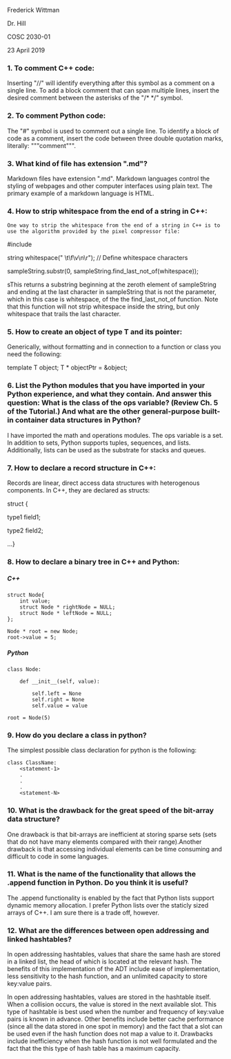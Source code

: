 Frederick Wittman

Dr. Hill

COSC 2030-01

23 April 2019

### 1.  To comment C++ code:

Inserting "//" will identify everything after this symbol as a comment on a single line.  To add a block comment that can span multiple lines, insert the desired comment between the asterisks of the "/* */" symbol.
    
### 2.  To comment Python code:

The "#" symbol is used to comment out a single line.  To identify a block of code as a comment, insert the code between three
double quotation marks, literally: """comment""".
    
### 3.  What kind of file has extension ".md"?

Markdown files have extension ".md".  Markdown languages control the styling of webpages and other computer interfaces using
plain text.  The primary example of a markdown language is HTML.
    

### 4.  How to strip whitespace from the end of a string in C++:
    One way to strip the whitespace from the end of a string in C++ is to use the algorithm provided by the pixel compressor file:
    
#include <string>
    
string whitespace(" \t\f\v\n\r");  // Define whitespace characters
    
sampleString.substr(0, sampleString.find_last_not_of(whitespace));

sThis returns a substring beginning at the zeroth element of sampleString and ending at the last character in sampleString that is not the parameter, which in this case is whitespace, of the the find_last_not_of function.  Note that this function will not strip whitespace inside the string, but only whitespace
that trails the last character.

### 5.  How to create an object of type T and its pointer:

Generically, without formatting and in connection to a function or class you need the following:

template <class T>
T object;
T * objectPtr = &object;
    
### 6.  List the Python modules that you have imported in your Python experience, and what they contain. And answer this question: What is the class of the ops variable? (Review Ch. 5 of the Tutorial.) And what are the other general-purpose built-in container data structures in Python?
    
I have imported the math and operations modules.  The ops variable is a set.  In addition to sets, Python supports tuples,
sequences, and lists. Additionally, lists can be used as the substrate for stacks and queues.

### 7.  How to declare a record structure in C++:

Records are linear, direct access data structures with heterogenous components.  In C++, they are declared as structs:

struct {

type1 field1; 

type2 field2;

...}

### 8.  How to declare a binary tree in C++ and Python:

##### C++
```
struct Node{
	int value;
	struct Node * rightNode = NULL;
	struct Node * leftNode = NULL;
};

Node * root = new Node;
root->value = 5;
```
##### Python
```
class Node:

    def __init__(self, value):

    	self.left = None
    	self.right = None
    	self.value = value

root = Node(5)
```

### 9. How do you declare a class in python?

The simplest possible class declaration for python is the following:
```
class ClassName:
    <statement-1>
    .
    .
    .
    <statement-N>
```

### 10. What is the drawback for the great speed of the bit-array data structure?

One drawback is that bit-arrays are inefficient at storing sparse sets (sets that do not have many elements compared with their range).Another drawback is that accessing individual elements can be time consuming and difficult to code in some languages.

### 11. What is the name of the functionality that allows the .append function in Python. Do you think it is useful?

The .append functionality is enabled by the fact that Python lists support dynamic memory allocation.  I prefer Python lists over the staticly sized arrays of C++.  I am sure there is a trade off, however.  

### 12. What are the differences between open addressing and linked hashtables?

In open addressing hashtables, values that share the same hash are stored in a linked list, the head of which is located at the relevant hash.  The benefits of this implementation of the ADT include ease of implementation, less sensitivity to the hash function, and an unlimited capacity to store key:value pairs.  

In open addressing hashtables, values are stored in the hashtable itself.  When a collision occurs, the value is stored in the next available slot.  This type of hashtable is best used when the number and frequency of key:value pairs is known in advance.  Other benefits include better cache performance (since all the data stored in one spot in memory) and the fact that a slot can be used even if the hash function does not map a value to it.  Drawbacks include inefficiency when the hash function is not well formulated and the fact that the this type of hash table has a maximum capacity.  

